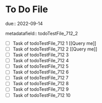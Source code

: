 # To Do File

due:: 2022-09-14

metadatafield:: todoTestFile_712_2

- [ ] Task of todoTestFile_712 1 [[Query me]]
- [ ] Task of todoTestFile_712 2 [[Query me]]
- [ ] Task of todoTestFile_712 3
- [ ] Task of todoTestFile_712 4
- [ ] Task of todoTestFile_712 5
- [ ] Task of todoTestFile_712 6
- [ ] Task of todoTestFile_712 7
- [ ] Task of todoTestFile_712 8
- [ ] Task of todoTestFile_712 9
- [ ] Task of todoTestFile_712 10